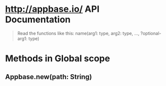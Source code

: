 # http://appbase.io/ API Documentation

> Read the functions like this:
> name(arg1: type, arg2: type, ..., ?optional-arg1: type)

# Methods in Global scope

## Appbase.new(path: String)
